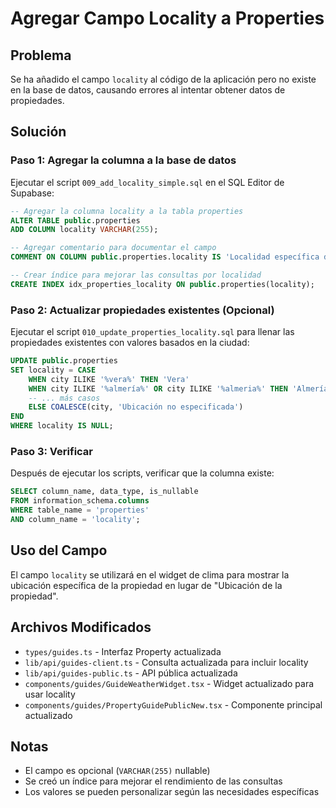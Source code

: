 # Agregar Campo Locality a Properties

## Problema
Se ha añadido el campo `locality` al código de la aplicación pero no existe en la base de datos, causando errores al intentar obtener datos de propiedades.

## Solución

### Paso 1: Agregar la columna a la base de datos
Ejecutar el script `009_add_locality_simple.sql` en el SQL Editor de Supabase:

```sql
-- Agregar la columna locality a la tabla properties
ALTER TABLE public.properties 
ADD COLUMN locality VARCHAR(255);

-- Agregar comentario para documentar el campo
COMMENT ON COLUMN public.properties.locality IS 'Localidad específica de la propiedad (ej: Vera, Almería)';

-- Crear índice para mejorar las consultas por localidad
CREATE INDEX idx_properties_locality ON public.properties(locality);
```

### Paso 2: Actualizar propiedades existentes (Opcional)
Ejecutar el script `010_update_properties_locality.sql` para llenar las propiedades existentes con valores basados en la ciudad:

```sql
UPDATE public.properties 
SET locality = CASE 
    WHEN city ILIKE '%vera%' THEN 'Vera'
    WHEN city ILIKE '%almería%' OR city ILIKE '%almeria%' THEN 'Almería'
    -- ... más casos
    ELSE COALESCE(city, 'Ubicación no especificada')
END
WHERE locality IS NULL;
```

### Paso 3: Verificar
Después de ejecutar los scripts, verificar que la columna existe:

```sql
SELECT column_name, data_type, is_nullable 
FROM information_schema.columns 
WHERE table_name = 'properties' 
AND column_name = 'locality';
```

## Uso del Campo
El campo `locality` se utilizará en el widget de clima para mostrar la ubicación específica de la propiedad en lugar de "Ubicación de la propiedad".

## Archivos Modificados
- `types/guides.ts` - Interfaz Property actualizada
- `lib/api/guides-client.ts` - Consulta actualizada para incluir locality
- `lib/api/guides-public.ts` - API pública actualizada
- `components/guides/GuideWeatherWidget.tsx` - Widget actualizado para usar locality
- `components/guides/PropertyGuidePublicNew.tsx` - Componente principal actualizado

## Notas
- El campo es opcional (`VARCHAR(255)` nullable)
- Se creó un índice para mejorar el rendimiento de las consultas
- Los valores se pueden personalizar según las necesidades específicas
